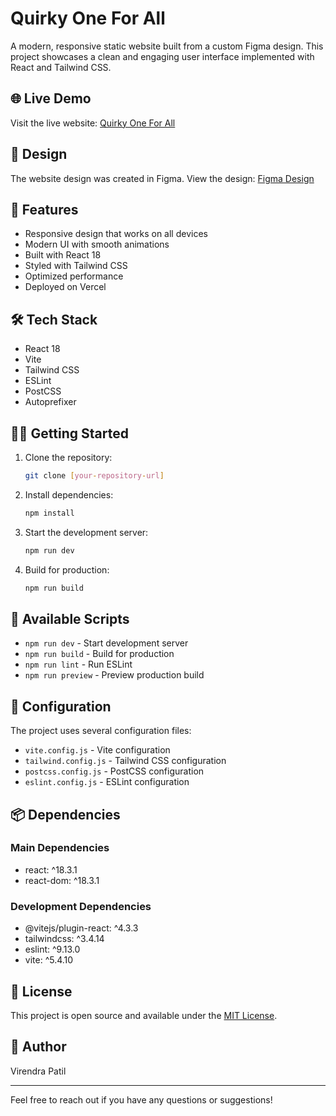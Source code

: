 # Quirky One For All

A modern, responsive static website built from a custom Figma design. This project showcases a clean and engaging user interface implemented with React and Tailwind CSS.

## 🌐 Live Demo

Visit the live website: [Quirky One For All](https://quirky-one-for-all.vercel.app/)

## 🎨 Design

The website design was created in Figma. View the design: [Figma Design](https://shorturl.at/BXQ0W)

## 🚀 Features

- Responsive design that works on all devices
- Modern UI with smooth animations
- Built with React 18
- Styled with Tailwind CSS
- Optimized performance
- Deployed on Vercel

## 🛠️ Tech Stack

- React 18
- Vite
- Tailwind CSS
- ESLint
- PostCSS
- Autoprefixer

## 🏃‍♂️ Getting Started

1. Clone the repository:

   ```bash
   git clone [your-repository-url]
   ```

2. Install dependencies:

   ```bash
   npm install
   ```

3. Start the development server:

   ```bash
   npm run dev
   ```

4. Build for production:
   ```bash
   npm run build
   ```

## 📝 Available Scripts

- `npm run dev` - Start development server
- `npm run build` - Build for production
- `npm run lint` - Run ESLint
- `npm run preview` - Preview production build

## 🔧 Configuration

The project uses several configuration files:

- `vite.config.js` - Vite configuration
- `tailwind.config.js` - Tailwind CSS configuration
- `postcss.config.js` - PostCSS configuration
- `eslint.config.js` - ESLint configuration

## 📦 Dependencies

### Main Dependencies

- react: ^18.3.1
- react-dom: ^18.3.1

### Development Dependencies

- @vitejs/plugin-react: ^4.3.3
- tailwindcss: ^3.4.14
- eslint: ^9.13.0
- vite: ^5.4.10

## 📄 License

This project is open source and available under the [MIT License](LICENSE).

## 👤 Author

Virendra Patil

---

Feel free to reach out if you have any questions or suggestions!
